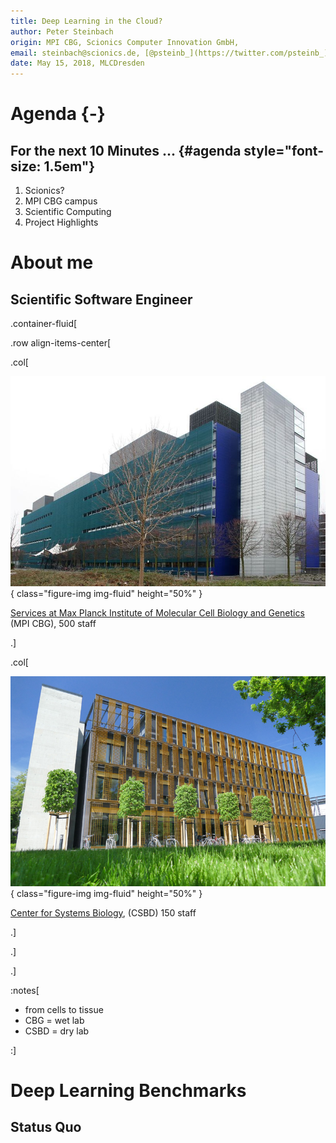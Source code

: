 ```yaml
---
title: Deep Learning in the Cloud?
author: Peter Steinbach
origin: MPI CBG, Scionics Computer Innovation GmbH, 
email: steinbach@scionics.de, [@psteinb_](https://twitter.com/psteinb_)
date: May 15, 2018, MLCDresden
---
```


# Agenda {-}

## For the next 10 Minutes ... {#agenda style="font-size: 1.5em"}

1. Scionics?
2. MPI CBG campus
3. Scientific Computing
4. Project Highlights


# About me

## Scientific Software Engineer

.container-fluid[

.row align-items-center[

.col[

![](img/800px-MPI-CBG_building_outside_4pl.jpg){ class="figure-img img-fluid" height="50%" }  

[Services at Max Planck Institute of Molecular Cell Biology and Genetics](https://www.mpi-cbg.de) (MPI CBG), 500 staff

.]

.col[

![](img/csbdbuilding.jpg){ class="figure-img img-fluid" height="50%" }  

[Center for Systems Biology](http://www.csbdresden.de/), (CSBD) 150 staff

.]

.]

.]


:notes[

- from cells to tissue
- CBG = wet lab
- CSBD = dry lab

:]

# Deep Learning Benchmarks

## Status Quo
